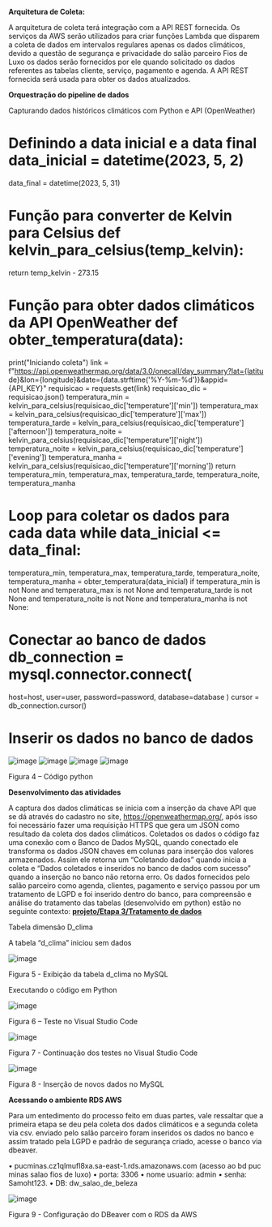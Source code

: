 **Arquitetura de Coleta:**

A arquitetura de coleta terá integração com a API REST fornecida. Os serviços da AWS serão utilizados para criar funções Lambda que disparem a coleta de dados em intervalos regulares apenas os dados climáticos, devido a questão de segurança e privacidade do salão parceiro Fios de Luxo os dados serão fornecidos por ele quando solicitado os dados referentes as tabelas cliente, serviço, pagamento e agenda. A API REST fornecida será usada para obter os dados atualizados.

**Orquestração do pipeline de dados**

Capturando	dados	históricos	climáticos	com	Python	e	API (OpenWeather)


# Definindo a data inicial e a data final data_inicial = datetime(2023, 5, 2)
data_final = datetime(2023, 5, 31)

# Função para converter de Kelvin para Celsius def kelvin_para_celsius(temp_kelvin):
return temp_kelvin - 273.15

# Função para obter dados climáticos da API OpenWeather def obter_temperatura(data):
print("Iniciando coleta") link =
f"https://api.openweathermap.org/data/3.0/onecall/day_summary?lat={latitu de}&lon={longitude}&date={data.strftime('%Y-%m-%d')}&appid={API_KEY}"
requisicao = requests.get(link) requisicao_dic = requisicao.json() temperatura_min =
kelvin_para_celsius(requisicao_dic['temperature']['min']) temperatura_max =
kelvin_para_celsius(requisicao_dic['temperature']['max']) temperatura_tarde =
kelvin_para_celsius(requisicao_dic['temperature']['afternoon']) temperatura_noite =
kelvin_para_celsius(requisicao_dic['temperature']['night']) temperatura_noite =
kelvin_para_celsius(requisicao_dic['temperature']['evening']) temperatura_manha =
kelvin_para_celsius(requisicao_dic['temperature']['morning']) return temperatura_min, temperatura_max, temperatura_tarde,
temperatura_noite, temperatura_manha

# Loop para coletar os dados para cada data while data_inicial <= data_final:
temperatura_min, temperatura_max, temperatura_tarde, temperatura_noite, temperatura_manha = obter_temperatura(data_inicial)
if temperatura_min is not None and temperatura_max is not None and temperatura_tarde is not None and temperatura_noite is not None and temperatura_manha is not None:
# Conectar ao banco de dados db_connection = mysql.connector.connect(
host=host, user=user, password=password, database=database
)
cursor = db_connection.cursor()

# Inserir os dados no banco de dados

![image](https://github.com/Tecnologia-em-Banco-de-Dados-PUC-Minas/eixo5_grupo6_20241/assets/161390146/c1bd554c-5d6c-4b6b-a521-6cac39fdab85)
![image](https://github.com/Tecnologia-em-Banco-de-Dados-PUC-Minas/eixo5_grupo6_20241/assets/161390146/4a442a6f-ec75-4828-87f3-205fa668a978)
![image](https://github.com/Tecnologia-em-Banco-de-Dados-PUC-Minas/eixo5_grupo6_20241/assets/161390146/a7c807eb-dfa0-45b9-a5a5-ff8f5cc8aa14)
![image](https://github.com/Tecnologia-em-Banco-de-Dados-PUC-Minas/eixo5_grupo6_20241/assets/161390146/89c79382-b070-4c66-a92b-cf8a096b573c)




 
 
Figura 4 – Código python




**Desenvolvimento das atividades**


A captura dos dados climáticas se inicia com a inserção da chave API que se dá através do cadastro no site, https://openweathermap.org/, após isso foi necessário fazer uma requisição HTTPS que gera um JSON como resultado da coleta dos dados climáticos. Coletados os dados o código faz uma conexão com o Banco de Dados MySQL, quando conectado ele transforma os dados JSON chaves em colunas para inserção dos valores armazenados. Assim ele retorna um “Coletando dados” quando inicia a coleta e “Dados coletados e inseridos no banco de dados com sucesso” quando a inserção no banco não retorna erro. Os dados fornecidos pelo salão parceiro como agenda, clientes, pagamento e serviço passou por um tratamento de LGPD e foi inserido dentro do banco, para compreensão e análise do tratamento das tabelas (desenvolvido em python) estão no seguinte contexto:
**[projeto/Etapa 3/Tratamento de dados](https://github.com/Tecnologia-em-Banco-de-Dados-PUC-Minas/eixo5_grupo6_20241/tree/main/projeto/Etapa%203/Tratamento%20de%20dados)**


Tabela dimensão D_clima

A tabela “d_clima” iniciou sem dados
 
 ![image](https://github.com/Tecnologia-em-Banco-de-Dados-PUC-Minas/eixo5_grupo6_20241/assets/161390146/22b6df33-7d2f-41bd-a5b4-7d6df993887f)

Figura 5 - Exibição da tabela d_clima no MySQL


Executando o código em Python

![image](https://github.com/Tecnologia-em-Banco-de-Dados-PUC-Minas/eixo5_grupo6_20241/assets/161390146/9e7f01ef-2bac-4a69-a031-793e5724ae6c)

Figura 6 – Teste no Visual Studio Code

![image](https://github.com/Tecnologia-em-Banco-de-Dados-PUC-Minas/eixo5_grupo6_20241/assets/161390146/c5674ba6-8f86-46d6-9f10-3840d8a20f7d)

Figura 7 - Continuação dos testes no Visual Studio Code


![image](https://github.com/Tecnologia-em-Banco-de-Dados-PUC-Minas/eixo5_grupo6_20241/assets/161390146/fbfd8100-fce2-4e50-912d-67a87391eabf)

Figura 8 - Inserção de novos dados no MySQL


**Acessando o ambiente RDS AWS**

Para um entedimento do processo feito em duas partes, vale ressaltar que a primeira etapa se deu pela coleta dos dados climáticos e a segunda coleta via csv. enviado pelo salão parceiro foram inseridos os dados no banco e assim tratado pela LGPD e padrão de segurança criado, acesse o banco via dbeaver.

•	pucminas.cz1qlmufl8xa.sa-east-1.rds.amazonaws.com (acesso ao bd puc minas salao fios de luxo) 
•	porta: 3306
•	nome usuario: admin	
•	senha: Samoht123.
•	DB: dw_salao_de_beleza

![image](https://github.com/Tecnologia-em-Banco-de-Dados-PUC-Minas/eixo5_grupo6_20241/assets/161390146/2e0dff34-6503-457a-b5a1-d5fc4d0ae1d1)

Figura 9 - Configuração do DBeaver com o RDS da AWS 

